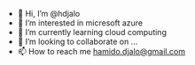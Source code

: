 - 👋 Hi, I’m @hdjalo
- 👀 I’m interested in micresoft azure
- 🌱 I’m currently learning cloud computing
- 💞️ I’m looking to collaborate on ...
- 📫 How to reach me hamido.djalo@gmail.com

<!---
hdjalo/hdjalo is a ✨ special ✨ repository because its `README.md` (this file) appears on your GitHub profile.
You can click the Preview link to take a look at your changes.
--->
